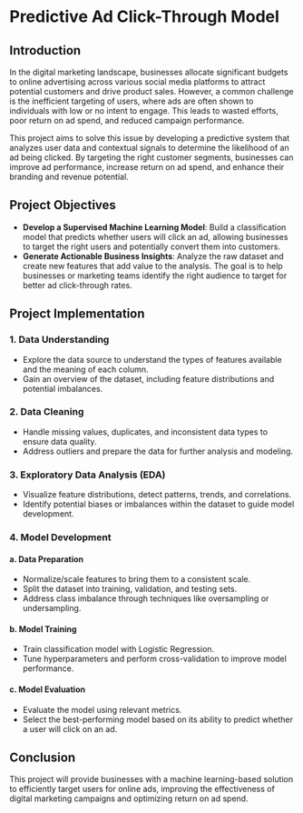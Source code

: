 # Predictive Ad Click-Through Model

## Introduction
In the digital marketing landscape, businesses allocate significant budgets to online advertising across various social media platforms to attract potential customers and drive product sales. However, a common challenge is the inefficient targeting of users, where ads are often shown to individuals with low or no intent to engage. This leads to wasted efforts, poor return on ad spend, and reduced campaign performance.

This project aims to solve this issue by developing a predictive system that analyzes user data and contextual signals to determine the likelihood of an ad being clicked. By targeting the right customer segments, businesses can improve ad performance, increase return on ad spend, and enhance their branding and revenue potential.

## Project Objectives
- **Develop a Supervised Machine Learning Model**: Build a classification model that predicts whether users will click an ad, allowing businesses to target the right users and potentially convert them into customers.
- **Generate Actionable Business Insights**: Analyze the raw dataset and create new features that add value to the analysis. The goal is to help businesses or marketing teams identify the right audience to target for better ad click-through rates.

## Project Implementation

### 1. Data Understanding
- Explore the data source to understand the types of features available and the meaning of each column.
- Gain an overview of the dataset, including feature distributions and potential imbalances.

### 2. Data Cleaning
- Handle missing values, duplicates, and inconsistent data types to ensure data quality.
- Address outliers and prepare the data for further analysis and modeling.

### 3. Exploratory Data Analysis (EDA)
- Visualize feature distributions, detect patterns, trends, and correlations.
- Identify potential biases or imbalances within the dataset to guide model development.

### 4. Model Development
#### a. Data Preparation
- Normalize/scale features to bring them to a consistent scale.
- Split the dataset into training, validation, and testing sets.
- Address class imbalance through techniques like oversampling or undersampling.

#### b. Model Training
- Train classification model with Logistic Regression.
- Tune hyperparameters and perform cross-validation to improve model performance.

#### c. Model Evaluation
- Evaluate the model using relevant metrics.
- Select the best-performing model based on its ability to predict whether a user will click on an ad.

## Conclusion
This project will provide businesses with a machine learning-based solution to efficiently target users for online ads, improving the effectiveness of digital marketing campaigns and optimizing return on ad spend.
